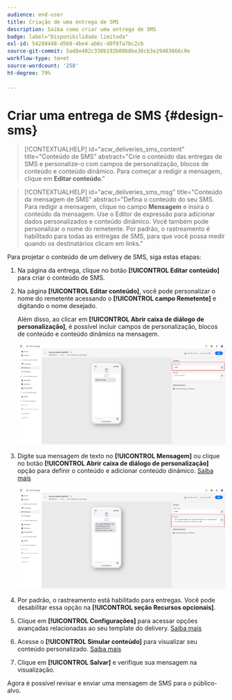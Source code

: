 ```yaml
---
audience: end-user
title: Criação de uma entrega de SMS
description: Saiba como criar uma entrega de SMS
badge: label="Disponibilidade limitada"
exl-id: 54288448-d568-4be4-ab6c-d0f8fa7bc2cb
source-git-commit: 5ad8e402c330b192b00b8be36cb3e29403666c9e
workflow-type: tm+mt
source-wordcount: '258'
ht-degree: 79%

---
```


# Criar uma entrega de SMS {#design-sms}

>[!CONTEXTUALHELP]
>id="acw_deliveries_sms_content"
>title="Conteúdo de SMS"
>abstract="Crie o conteúdo das entregas de SMS e personalize-o com campos de personalização, blocos de conteúdo e conteúdo dinâmico. Para começar a redigir a mensagem, clique em **Editar conteúdo**."

>[!CONTEXTUALHELP]
>id="acw_deliveries_sms_msg"
>title="Conteúdo da mensagem de SMS"
>abstract="Defina o conteúdo do seu SMS. Para redigir a mensagem, clique no campo **Mensagem** e insira o conteúdo da mensagem. Use o Editor de expressão para adicionar dados personalizados e conteúdo dinâmico. Você também pode personalizar o nome do remetente. Por padrão, o rastreamento é habilitado para todas as entregas de SMS, para que você possa medir quando os destinatários clicam em links."

Para projetar o conteúdo de um delivery de SMS, siga estas etapas:

1. Na página da entrega, clique no botão **[!UICONTROL Editar conteúdo]** para criar o conteúdo de SMS.

1. Na página **[!UICONTROL Editar conteúdo]**, você pode personalizar o nome do remetente acessando o **[!UICONTROL campo Remetente]** e digitando o nome desejado.

   Além disso, ao clicar em **[!UICONTROL Abrir caixa de diálogo de personalização]**, é possível incluir campos de personalização, blocos de conteúdo e conteúdo dinâmico na mensagem.

   ![](assets/sms_content_1.png)

1. Digite sua mensagem de texto no **[!UICONTROL Mensagem]** ou clique no botão **[!UICONTROL Abrir caixa de diálogo de personalização]** opção para definir o conteúdo e adicionar conteúdo dinâmico. [Saiba mais](../personalization/gs-personalization.md)

   ![](assets/sms_content_2.png)

1. Por padrão, o rastreamento está habilitado para entregas. Você pode desabilitar essa opção na **[!UICONTROL seção Recursos opcionais]**.

1. Clique em **[!UICONTROL Configurações]** para acessar opções avançadas relacionadas ao seu template do delivery. [Saiba mais](../advanced-settings/delivery-settings.md)

1. Acesse o **[!UICONTROL Simular conteúdo]** para visualizar seu conteúdo personalizado. [Saiba mais](send-sms.md#preview-sms)

1. Clique em **[!UICONTROL Salvar]** e verifique sua mensagem na visualização.

Agora é possível revisar e enviar uma mensagem de SMS para o público-alvo.
